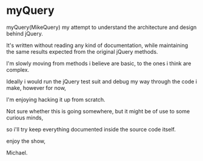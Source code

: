 myQuery
=======

myQuery(MikeQuery) my attempt to understand the architecture and design behind jQuery. 

It's written without reading any kind of documentation, while maintaining the same results expected from the original jQuery methods.

I'm slowly moving from methods i believe are basic, to the ones i think are complex.

Ideally i would run the jQuery test suit and debug my way through the code i make, however for now, 

I'm enjoying hacking it up from scratch.

Not sure whether this is going somewhere, but it might be of use to some curious minds, 

so i'll try keep everything documented inside the source code itself.

enjoy the show,

Michael.
